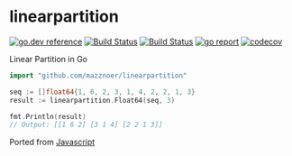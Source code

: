# linearpartition

[![go.dev reference](https://img.shields.io/badge/go.dev-reference-007d9c?logo=go&logoColor=white&style=flat-square)](https://pkg.go.dev/github.com/mazznoer/linearpartition?tab=doc)
[![Build Status](https://travis-ci.org/mazznoer/linearpartition.svg?branch=master)](https://travis-ci.org/mazznoer/linearpartition)
[![Build Status](https://github.com/mazznoer/linearpartition/workflows/Go/badge.svg)](https://github.com/mazznoer/linearpartition/actions)
[![go report](https://goreportcard.com/badge/github.com/mazznoer/linearpartition)](https://goreportcard.com/report/github.com/mazznoer/linearpartition)
[![codecov](https://codecov.io/gh/mazznoer/linearpartition/branch/master/graph/badge.svg)](https://codecov.io/gh/mazznoer/linearpartition)

Linear Partition in Go

```go
import "github.com/mazznoer/linearpartition"
```

```go
seq := []float64{1, 6, 2, 3, 1, 4, 2, 2, 1, 3}
result := linearpartition.Float64(seq, 3)

fmt.Println(result)
// Output: [[1 6 2] [3 1 4] [2 2 1 3]]
```

Ported from [Javascript](https://github.com/azrosen92/linear-partition-javascript)
